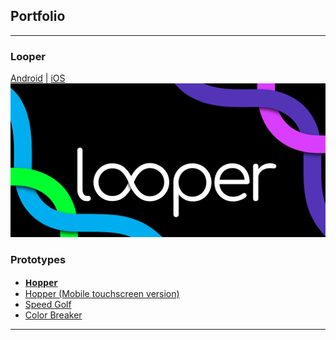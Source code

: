 ## Portfolio

---

### Looper

[Android](https://play.google.com/store/apps/details?id=io.danielcruz.sines&hl=en_US&gl=US)
| [iOS](https://apps.apple.com/us/app/looper-minimal-infinite-runner/id1265535862)
<img src="images/looper_Promo_1024x500.png?raw=true"/>




### Prototypes

- [<span style="font-family:Open Sans;">**Hopper**</span>](/hopper-demo/)
- [Hopper (Mobile touchscreen version)](/hopper-demo-mobile/)
- [Speed Golf](/speed-golf/)
- [Color Breaker](/color-breaker/)

---
